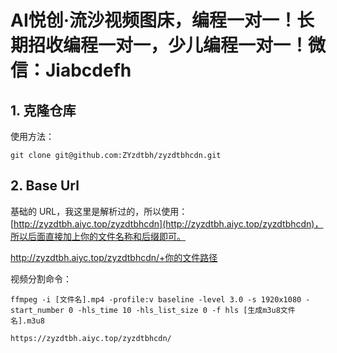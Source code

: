 # AI悦创·流沙视频图床，编程一对一！长期招收编程一对一，少儿编程一对一！微信：Jiabcdefh

## 1. 克隆仓库

使用方法：

```git
git clone git@github.com:ZYzdtbh/zyzdtbhcdn.git
```


## 2. Base Url

基础的 URL，我这里是解析过的，所以使用：[http://zyzdtbh.aiyc.top/zyzdtbhcdn](http://zyzdtbh.aiyc.top/zyzdtbhcdn)，所以后面直接加上你的文件名称和后缀即可。

http://zyzdtbh.aiyc.top/zyzdtbhcdn/+你的文件路径

视频分割命令：

```ffmepg
ffmpeg -i [文件名].mp4 -profile:v baseline -level 3.0 -s 1920x1080 -start_number 0 -hls_time 10 -hls_list_size 0 -f hls [生成m3u8文件名].m3u8
```

```url
https://zyzdtbh.aiyc.top/zyzdtbhcdn/
```
